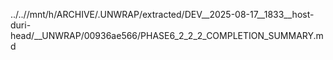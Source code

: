 ../..//mnt/h/ARCHIVE/.UNWRAP/extracted/DEV__2025-08-17__1833__host-duri-head/__UNWRAP/00936ae566/PHASE6_2_2_2_COMPLETION_SUMMARY.md